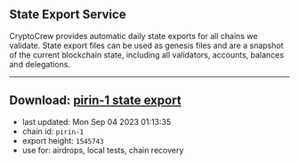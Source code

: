 ## State Export Service
CryptoCrew provides automatic daily state exports for all chains we validate. State export files can be used as genesis files and are a snapshot of the current blockchain state, including all validators, accounts, balances and delegations.

---
**Download: [pirin-1 state export](https://dl.ccvalidators.com/SERVICE/nolus/pirin-1_export_1545743.json)**
---

- last updated: Mon Sep 04 2023 01:13:35
- chain id: `pirin-1`
- export height: `1545743`
- use for: airdrops, local tests, chain recovery
